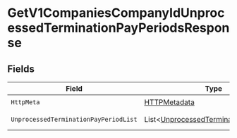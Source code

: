 # GetV1CompaniesCompanyIdUnprocessedTerminationPayPeriodsResponse


## Fields

| Field                                                                                               | Type                                                                                                | Required                                                                                            | Description                                                                                         |
| --------------------------------------------------------------------------------------------------- | --------------------------------------------------------------------------------------------------- | --------------------------------------------------------------------------------------------------- | --------------------------------------------------------------------------------------------------- |
| `HttpMeta`                                                                                          | [HTTPMetadata](../../Models/Components/HTTPMetadata.md)                                             | :heavy_check_mark:                                                                                  | N/A                                                                                                 |
| `UnprocessedTerminationPayPeriodList`                                                               | List<[UnprocessedTerminationPayPeriod](../../Models/Components/UnprocessedTerminationPayPeriod.md)> | :heavy_minus_sign:                                                                                  | Example response                                                                                    |